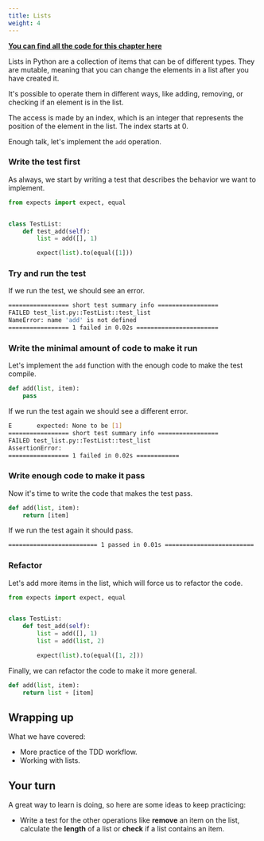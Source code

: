 ```yaml
---
title: Lists
weight: 4
---
```


**[You can find all the code for this chapter here](https://github.com/pmareke/learn-python-with-tests/tree/main/examples/lists)**

Lists in Python are a collection of items that can be of different types. They are mutable, meaning that you can change the elements 
in a list after you have created it.

It's possible to operate them in different ways, like adding, removing, or checking if an element is in the list.

The access is made by an index, which is an integer that represents the position of the element in the list. The index starts at 0.

Enough talk, let's implement the `add` operation.

### Write the test first

As always, we start by writing a test that describes the behavior we want to implement.

```python
from expects import expect, equal


class TestList:
    def test_add(self):
        list = add([], 1)

        expect(list).to(equal([1]))
```

### Try and run the test

If we run the test, we should see an error.

```sh
================= short test summary info ================= 
FAILED test_list.py::TestList::test_list
NameError: name 'add' is not defined
================= 1 failed in 0.02s =======================
```

### Write the minimal amount of code to make it run

Let's implement the `add` function with the enough code to make the test compile.

```python
def add(list, item):
    pass
```
If we run the test again we should see a different error.

```sh
E       expected: None to be [1]
================= short test summary info ================= 
FAILED test_list.py::TestList::test_list
AssertionError: 
================= 1 failed in 0.02s ============
```

### Write enough code to make it pass

Now it's time to write the code that makes the test pass.

```python
def add(list, item):
    return [item]
```

If we run the test again it should pass.

```sh
========================= 1 passed in 0.01s ========================= 
```

### Refactor

Let's add more items in the list, which will force us to refactor the code.

```python
from expects import expect, equal


class TestList:
    def test_add(self):
        list = add([], 1)
        list = add(list, 2)

        expect(list).to(equal([1, 2]))
```

Finally, we can refactor the code to make it more general.

```python
def add(list, item):
    return list + [item]
```

## Wrapping up

What we have covered:

- More practice of the TDD workflow.
- Working with lists.

## Your turn

A great way to learn is doing, so here are some ideas to keep practicing:

- Write a test for the other operations like **remove** an item on the list, calculate the **length** of a list or **check**
if a list contains an item.
